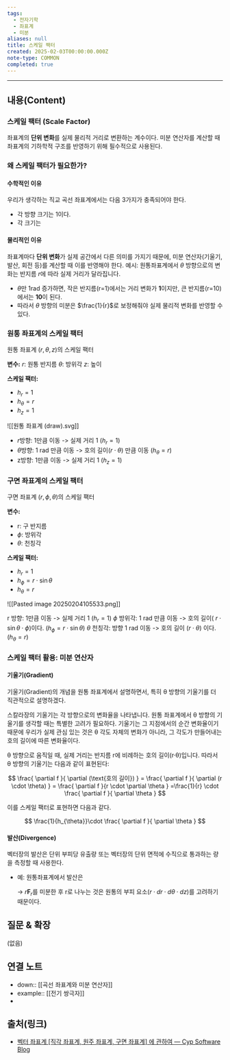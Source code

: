```yaml
---
tags:
  - 전자기학
  - 좌표계
  - 미분
aliases: null
title: 스케일 팩터
created: 2025-02-03T00:00:00.000Z
note-type: COMMON
completed: true
---
```


---

## 내용(Content)

### 스케일 팩터 (Scale Factor)

좌표계의 **단위 변화**를 실제 물리적 거리로 변환하는 계수이다. 미분 연산자를 계산할 때 좌표계의 기하학적 구조를 반영하기 위해 필수적으로 사용된다.

### 왜 스케일 팩터가 필요한가?

#### 수학적인 이유
우리가 생각하는 직교 곡선 좌표계에서는 다음 3가지가 충족되어야 한다.

- 각 방향 크기는 1이다.
- 각 크기는 

#### 물리적인 이유

좌표계마다 **단위 변화**가 실제 공간에서 다른 의미를 가지기 때문에, 미분 연산자(기울기, 발산, 회전 등)를 계산할 때 이를 반영해야 한다.
예시: 원통좌표계에서 $\theta$ 방향으로의 변화는 반지름 $r$에 따라 실제 거리가 달라집니다.

- $\theta$만 1rad 증가하면, 작은 반지름(r=1)에서는 거리 변화가 **1**이지만, 큰 반지름(r=10)에서는 **10**이 된다.
- 따라서 $\theta$ 방향의 미분은 $\frac{1}{r}$로 보정해줘야 실제 물리적 변화를 반영할 수 있다.

### 원통 좌표계의 스케일 팩터

원통 좌표계 $(r, \theta, z)$의 스케일 팩터

**변수:**
$r$: 원통 반지름
$\theta$: 방위각
$z$: 높이

**스케일 팩터:**
- $h_{r}= 1$
- $h_{\theta} = r$
- $h_{z}=1$

![[원통 좌표계 (draw).svg]]

- $r$방향: 1만큼 이동 -> 실제 거리 1 ($h_{r}= 1$)
- $\theta$방향: 1 rad 만큼 이동 -> 호의 길이($r \cdot \theta$) 만큼 이동 ($h_{\theta} = r$)
- z방향: 1만큼 이동 -> 실제 거리 1 ($h_{z}=1$)

### 구면 좌표계의 스케일 팩터

구면 좌표계 $(r, \phi, \theta)$의 스케일 팩터

**변수:**
- r: 구 반지름
- $\phi$: 방위각
- $\theta$: 천칭각

**스케일 팩터:**
- $h_{r} = 1$
- $h_{\phi}=r \cdot \sin \theta$
- $h_{\theta}=r$


![[Pasted image 20250204105533.png]]

r 방향: 1만큼 이동 -> 실제 거리 1 ($h_{r}=1$)
$\phi$ 방위각: 1 rad 만큼 이동 -> 호의 길이( $r \cdot \sin \theta \cdot \phi$)이다. ($h_{\phi}=r \cdot \sin \theta$)
$\theta$ 천칭각: 방향 1 rad 이동 -> 호의 길이 ($r \cdot \theta$) 이다. ($h_{\theta}=r$)

### 스케일 팩터 활용: 미분 연산자

#### 기울기(Gradient)

기울기(Gradient)의 개념을 원통 좌표계에서 설명하면서, 특히 θ 방향의 기울기를 더 직관적으로 설명하겠다.

스칼라장의 기울기는 각 방향으로의 변화율을 나타냅니다. 원통 좌표계에서 θ 방향의 기울기를 생각할 때는 특별한 고려가 필요하다. 기울기는 그 지점에서의 순간 변화율이기 때문에 우리가 실제 관심 있는 것은 θ 각도 자체의 변화가 아니라, 그 각도가 만들어내는 호의 길이에 따른 변화율이다.

θ 방향으로 움직일 때, 실제 거리는 반지름 r에 비례하는 호의 길이(r·θ)입니다. 따라서 θ 방향의 기울기는 다음과 같이 표현된다:

$$
	\frac{ \partial f }{ \partial (\text{호의 길이}) } = \frac{ \partial f }{ \partial (r \cdot \theta) } = \frac{ \partial f }{r \cdot \partial \theta } =\frac{1}{r} \cdot \frac{ \partial f }{ \partial \theta } 
$$

이를 스케일 팩터로 표현하면 다음과 같다.

$$
	\frac{1}{h_{\theta}}\cdot \frac{ \partial f }{ \partial \theta } 
$$

#### 발산(Divergence)

벡터장의 발산은 단위 부피당 유출량 또는 벡터장의 단위 면적에 수직으로 통과하는 량을 측정할 때 사용한다.

- 예: 원통좌표계에서 발산은
    
    → $r\mathbf{F}_{r}$​를 미분한 후 r로 나누는 것은 원통의 부피 요소($r \cdot dr \cdot d\theta \cdot dz$)를 고려하기 때문이다.

## 질문 & 확장

(없음)

## 연결 노트

- down:: [[곡선 좌표계와 미분 연산자]]
- example:: [[전기 쌍극자]]
- 
## 출처(링크)

- [벡터 좌표계 \[직각 좌표계, 원주 좌표계, 구면 좌표계\] 에 관하여 — Cyp Software Blog](https://cypsw.tistory.com/entry/%EB%B2%A1%ED%84%B0-%EC%A2%8C%ED%91%9C%EA%B3%84-%EC%A7%81%EA%B0%81-%EC%A2%8C%ED%91%9C%EA%B3%84-%EC%9B%90%EC%A3%BC-%EC%A2%8C%ED%91%9C%EA%B3%84-%EA%B5%AC%EB%A9%B4-%EC%A2%8C%ED%91%9C%EA%B3%84-%EC%97%90-%EA%B4%80%ED%95%98%EC%97%AC)



